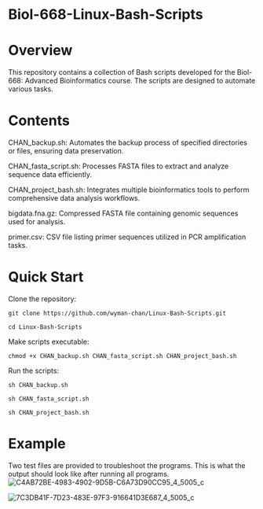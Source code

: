 # Biol-668-Linux-Bash-Scripts

# Overview
This repository contains a collection of Bash scripts developed for the Biol-668: Advanced Bioinformatics course. The scripts are designed to automate various tasks.

# Contents
CHAN_backup.sh: Automates the backup process of specified directories or files, ensuring data preservation.

CHAN_fasta_script.sh: Processes FASTA files to extract and analyze sequence data efficiently.

CHAN_project_bash.sh: Integrates multiple bioinformatics tools to perform comprehensive data analysis workflows.

bigdata.fna.gz: Compressed FASTA file containing genomic sequences used for analysis.

primer.csv: CSV file listing primer sequences utilized in PCR amplification tasks.

# Quick Start
Clone the repository:

`git clone https://github.com/wyman-chan/Linux-Bash-Scripts.git`

`cd Linux-Bash-Scripts`

Make scripts executable:

`chmod +x CHAN_backup.sh CHAN_fasta_script.sh CHAN_project_bash.sh`

Run the scripts:

`sh CHAN_backup.sh`

`sh CHAN_fasta_script.sh`

`sh CHAN_project_bash.sh`

# Example
Two test files are provided to troubleshoot the programs. This is what the output should look like after running all programs.
![C4AB72BE-4983-4902-9D5B-C6A73D90CC95_4_5005_c](https://github.com/user-attachments/assets/b426551c-4583-4481-b786-90d6f4f151c6)

![7C3DB41F-7D23-483E-97F3-916641D3E687_4_5005_c](https://github.com/user-attachments/assets/54736d91-c370-4079-9c72-34c2b57e5592)



